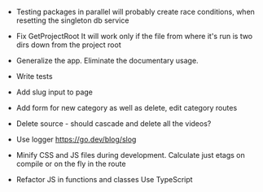 * Testing packages in parallel will probably
  create race conditions, when resetting the singleton db service

* Fix GetProjectRoot 
  It will work only if the file from where it's run
  is two dirs down from the project root

* Generalize the app.
  Eliminate the documentary usage.

* Write tests
  
* Add slug input to page
* Add form for new category as well as delete, edit category routes
* Delete source - should cascade and delete all the videos?

* Use logger
  https://go.dev/blog/slog

* Minify CSS and JS files during development.
  Calculate just etags on compile or on the fly in the route

* Refactor JS in functions and classes
  Use TypeScript
